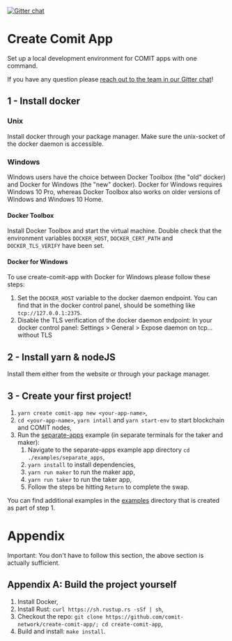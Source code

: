 [![Gitter chat](https://badges.gitter.im/gitterHQ/gitter.png)](https://gitter.im/comit-network/community)

# Create Comit App

Set up a local development environment for COMIT apps with one command.

If you have any question please [reach out to the team in our Gitter chat](https://gitter.im/comit-network/community)!

## 1 - Install docker

### Unix

Install docker through your package manager.
Make sure the unix-socket of the docker daemon is accessible.

### Windows

Windows users have the choice between Docker Toolbox (the "old" docker) and Docker for Windows (the "new" docker).
Docker for Windows requires Windows 10 Pro, whereas Docker Toolbox also works on older versions of Windows and Windows 10 Home.

#### Docker Toolbox

Install Docker Toolbox and start the virtual machine.
Double check that the environment variables `DOCKER_HOST`, `DOCKER_CERT_PATH` and `DOCKER_TLS_VERIFY` have been set.

#### Docker for Windows

To use create-comit-app with Docker for Windows please follow these steps:

1. Set the `DOCKER_HOST` variable to the docker daemon endpoint. You can find that in the docker control panel, should be something like `tcp://127.0.0.1:2375`.
2. Disable the TLS verification of the docker daemon endpoint: In your docker control panel: Settings > General > Expose daemon on tcp... without TLS

## 2 - Install yarn & nodeJS

Install them either from the website or through your package manager.

## 3 - Create your first project!

1. `yarn create comit-app new <your-app-name>`,
2. `cd <your-app-name>`, `yarn intall` and `yarn start-env` to start blockchain and COMIT nodes,
3. Run the [separate-apps](https://github.com/comit-network/create-comit-app/tree/master/new_project/examples/separate_apps) example (in separate terminals for the taker and maker):
    1. Navigate to the separate-apps example app directory `cd ./examples/separate_apps`,
    2. `yarn install` to install dependencies,
    3. `yarn run maker` to run the maker app,
    4. `yarn run taker` to run the taker app,
    5. Follow the steps be hitting `Return` to complete the swap.

You can find additional examples in the [examples](https://github.com/comit-network/create-comit-app/tree/master/new_project/examples) directory that is created as part of step 1.

# Appendix

Important: You don't have to follow this section, the above section is actually sufficient.

## Appendix A: Build the project yourself

1. Install Docker,
2. Install Rust: `curl https://sh.rustup.rs -sSf | sh`,
3. Checkout the repo: `git clone https://github.com/comit-network/create-comit-app/; cd create-comit-app`,
4. Build and install: `make install`.
